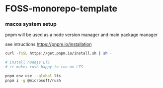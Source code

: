 # FOSS-monorepo-template

### macos system setup
pnpm will be used as a node version manager and main package manager

see intructions https://pnpm.io/installation

```zsh
curl -fsSL https://get.pnpm.io/install.sh | sh -

# install nodejs LTS
# it makes rush happy to run on LTS

pnpm env use --global lts
pnpm i -g @microsoft/rush

```


